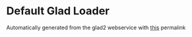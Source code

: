 # Default Glad Loader
Automatically generated from the glad2 webservice with [this](https://gen.glad.sh/#generator=c&api=gl%3D4.6&profile=gl%3Dcore%2Cgles1%3Dcommon&options=LOADER) permalink